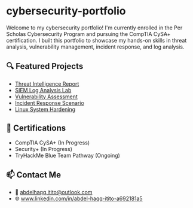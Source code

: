 # cybersecurity-portfolio
Welcome to my cybersecurity portfolio! I'm currently enrolled in the Per Scholas Cybersecurity Program and pursuing the CompTIA CySA+ certification. I built this portfolio to showcase my hands-on skills in threat analysis, vulnerability management, incident response, and log analysis.
## 🔍 Featured Projects

- [Threat Intelligence Report](./Threat_Intelligence_Report/)
- [SIEM Log Analysis Lab](./SIEM_Log_Analysis/)
- [Vulnerability Assessment](./Vulnerability_Scanning/)
- [Incident Response Scenario](./Incident_Response_Scenario/)
- [Linux System Hardening](./Secure_Configuration/)

## 📜 Certifications

- CompTIA CySA+ (In Progress)
- Security+ (In Progress)
- TryHackMe Blue Team Pathway (Ongoing)

## 📫 Contact Me

- 📧 abdelhaqq.itito@outlook.com
- 🌐 www.linkedin.com/in/abdel-haqq-itito-a692181a5
